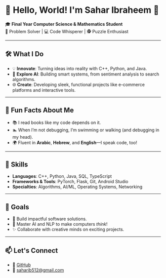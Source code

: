 # 👋 Hello, World! I'm **Sahar Ibraheem** 🌟

🎓 **Final Year Computer Science & Mathematics Student**  
🧠 Problem Solver | 💻 Code Whisperer | 🕵️ Puzzle Enthusiast  

---

## 🛠️ What I Do
- 💡 **Innovate**: Turning ideas into reality with C++, Python, and Java.  
- 🤖 **Explore AI**: Building smart systems, from sentiment analysis to search algorithms.  
- 🌐 **Create**: Developing sleek, functional projects like e-commerce platforms and interactive tools.  

---

## 🌟 Fun Facts About Me
- 📚 I read books like my code depends on it.  
- 🏊 When I’m not debugging, I’m swimming or walking (and debugging in my head).  
- 🌍 Fluent in **Arabic**, **Hebrew**, and **English**—I speak code, too!  

---

## 🔧 Skills
- **Languages**: C++, Python, Java, SQL, TypeScript  
- **Frameworks & Tools**: PyTorch, Flask, Git, Android Studio  
- **Specialties**: Algorithms, AI/ML, Operating Systems, Networking  

---

## 🚀 Goals
- 🌟 Build impactful software solutions.  
- 🧠 Master AI and NLP to make computers *think*!  
- ✨ Collaborate with creative minds on exciting projects.  

---

## 📫 Let's Connect
- 🐙 [GitHub](https://github.com/saharib512)  
- 📧 saharib512@gmail.com  
